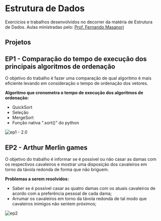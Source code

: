 # Estrutura de Dados
Exercícios e trabalhos desenvolvidos no decorrer da matéria de Estrutura de Dados.
Aulas ministradas pelo: [Prof. Fernando Masanori](https://github.com/fmasanori)

## Projetos
## EP1 - Comparação do tempo de execução dos principais algoritmos de ordenação
O objetivo do trabalho é fazer uma comparação de qual algoritmo é mais eficiente levando em consideração o tempo de ordenação dos vetores.

**Algoritmo que cronometra o tempo de execução dos algoritmos de ordenação:**
* QuickSort 
* Seleção
* MergeSort 
* Função nativa ".sort()" do python

![ep1 - 2.0](https://user-images.githubusercontent.com/36762964/82124157-8ebcea00-9773-11ea-8a52-587a35666f07.png)

## EP2 - Arthur Merlin games
O objetivo do trabalho é informar se é possível ou não casar as damas com os respectivos cavaleiros e mostrar uma disposição dos cavaleiros em torno da távola redonda de forma que não briguem.

**Problemas a serem resolvidos:**
* Saber se é possível casar as quatro damas com os atuais cavaleiros de acordo com a preferência pessoal de cada dama;  
* Arrumar os cavaleiros em torno da távola redonda de tal modo que cavaleiros inimigos não sentem próximos;

![ep2](https://user-images.githubusercontent.com/36762964/58387498-907f2200-7fe5-11e9-929e-3fa4bfac4fb9.png)
